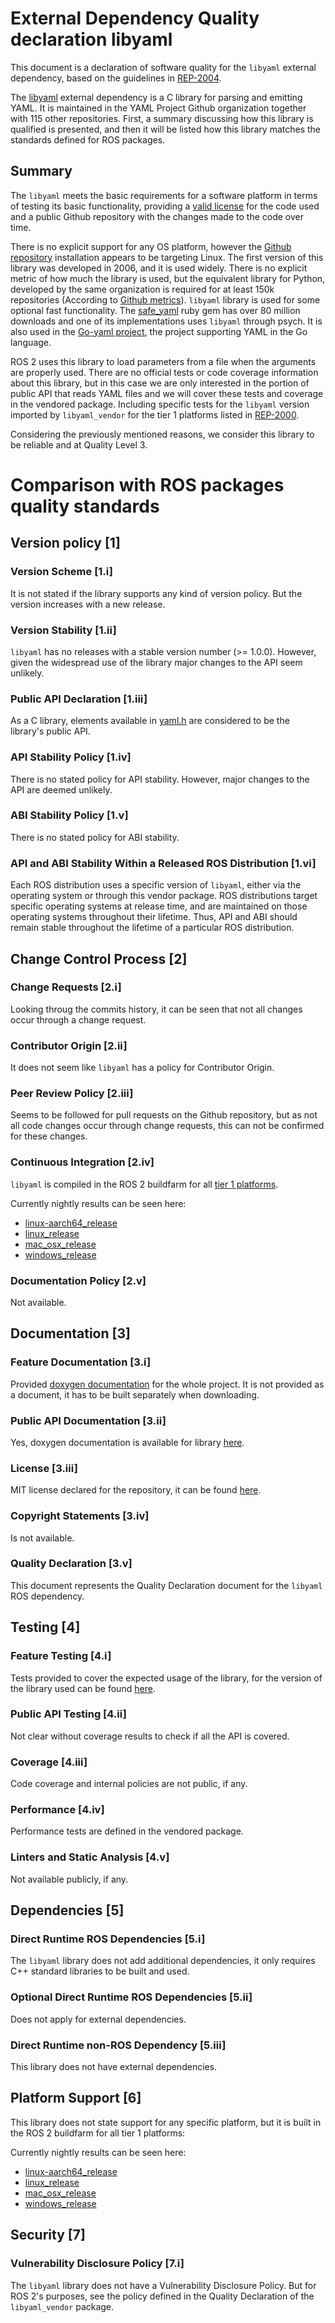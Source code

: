 # External Dependency Quality declaration libyaml

This document is a declaration of software quality for the `libyaml` external dependency, based on the guidelines in [REP-2004](https://github.com/ros-infrastructure/rep/blob/rep-2004/rep-2004.rst).

The [libyaml](https://github.com/yaml/libyaml) external dependency is a C library for parsing and emitting YAML.
It is maintained in the YAML Project Github organization together with 115 other repositories.
First, a summary discussing how this library is qualified is presented, and then it will be listed how this library matches the standards defined for ROS packages.

## Summary

The `libyaml` meets the basic requirements for a software platform in terms of testing its basic functionality, providing a [valid license](https://github.com/yaml/libyaml/blob/master/License) for the code used and a public Github repository with the changes made to the code over time.

There is no explicit support for any OS platform, however the [Github repository](https://github.com/yaml/libyaml) installation appears to be targeting Linux.
The first version of this library was developed in 2006, and it is used widely.
There is no explicit metric of how much the library is used, but the equivalent library for Python, developed by the same organization is required for at least 150k repositories (According to [Github metrics](https://github.com/yaml/pyyaml/network/dependents?package_id=UGFja2FnZS01MjUyMjEzNQ%3D%3D)).
`libyaml` library is used for some optional fast functionality.
The [safe_yaml](https://rubygems.org/gems/safe_yaml) ruby gem has over 80 million downloads and one of its implementations uses `libyaml` through psych.
It is also used in the [Go-yaml project](https://github.com/go-yaml/yaml), the project supporting YAML in the Go language.

ROS 2 uses this library to load parameters from a file when the arguments are properly used. There are no official tests or code coverage information about this library, but in this case we are only interested in the portion of public API that reads YAML files and we will cover these
tests and coverage in the vendored package. Including specific tests for the `libyaml` version imported by `libyaml_vendor` for the tier 1 platforms listed in [REP-2000](https://www.ros.org/reps/rep-2000.html#support-tiers).

Considering the previously mentioned reasons, we consider this library to be reliable and at Quality Level 3.

# Comparison with ROS packages quality standards

## Version policy [1]

### Version Scheme [1.i]

It is not stated if the library supports any kind of version policy.
But the version increases with a new release.

### Version Stability [1.ii]

`libyaml` has no releases with a stable version number (>= 1.0.0).
However, given the widespread use of the library major changes to the API seem unlikely.

### Public API Declaration [1.iii]

As a C library, elements available in [yaml.h](https://github.com/yaml/libyaml/blob/master/include/yaml.h) are considered to be the library's public API.

### API Stability Policy [1.iv]

There is no stated policy for API stability.
However, major changes to the API are deemed unlikely.

### ABI Stability Policy [1.v]

There is no stated policy for ABI stability.

### API and ABI Stability Within a Released ROS Distribution [1.vi]

Each ROS distribution uses a specific version of `libyaml`, either via the operating system or through this vendor package.
ROS distributions target specific operating systems at release time, and are maintained on those operating systems throughout their lifetime.
Thus, API and ABI should remain stable throughout the lifetime of a particular ROS distribution.

## Change Control Process [2]

### Change Requests [2.i]

Looking throug the commits history, it can be seen that not all changes occur through a change request.

### Contributor Origin [2.ii]

It does not seem like `libyaml` has a policy for Contributor Origin.

### Peer Review Policy [2.iii]

Seems to be followed for pull requests on the Github repository, but as not all code changes occur through change requests, this can not be confirmed for these changes.

### Continuous Integration [2.iv]

`libyaml` is compiled in the ROS 2 buildfarm for all [tier 1 platforms](https://www.ros.org/reps/rep-2000.html#support-tiers).

Currently nightly results can be seen here:
* [linux-aarch64_release](https://ci.ros2.org/view/nightly/job/nightly_linux-aarch64_release/lastBuild/testReport/libyaml_vendor/)
* [linux_release](https://ci.ros2.org/view/nightly/job/nightly_linux_release/lastBuild/testReport/libyaml_vendor/)
* [mac_osx_release](https://ci.ros2.org/view/nightly/job/nightly_osx_release/lastBuild/testReport/libyaml_vendor/)
* [windows_release](https://ci.ros2.org/view/nightly/job/nightly_win_rel/lastBuild/testReport/libyaml_vendor/)

### Documentation Policy [2.v]

Not available.

## Documentation [3]

### Feature Documentation [3.i]

Provided [doxygen documentation](https://github.com/yaml/libyaml/tree/master/doc) for the whole project.
It is not provided as a document, it has to be built separately when downloading.

### Public API Documentation [3.ii]

Yes, doxygen documentation is available for library [here](https://libyaml.docsforge.com/master/).

### License [3.iii]

MIT license declared for the repository, it can be found [here](https://github.com/yaml/libyaml/blob/master/LICENSE).

### Copyright Statements [3.iv]

Is not available.

### Quality Declaration [3.v]

This document represents the Quality Declaration document for the `libyaml` ROS dependency.

## Testing [4]

### Feature Testing [4.i]

Tests provided to cover the expected usage of the library, for the version of the library used can be found [here](https://github.com/yaml/libyaml/tree/release-0.1.8/tests).

### Public API Testing [4.ii]

Not clear without coverage results to check if all the API is covered.

### Coverage [4.iii]

Code coverage and internal policies are not public, if any.

### Performance [4.iv]

Performance tests are defined in the vendored package.

### Linters and Static Analysis [4.v]

Not available publicly, if any.

## Dependencies [5]

### Direct Runtime ROS Dependencies [5.i]

The `libyaml` library does not add additional dependencies, it only requires C++ standard libraries to be built and used.

### Optional Direct Runtime ROS Dependencies [5.ii]

Does not apply for external dependencies.

### Direct Runtime non-ROS Dependency [5.iii]

This library does not have external dependencies.

## Platform Support [6]

This library does not state support for any specific platform, but it is built in the ROS 2 buildfarm for all tier 1 platforms:

Currently nightly results can be seen here:
* [linux-aarch64_release](https://ci.ros2.org/view/nightly/job/nightly_linux-aarch64_release/lastBuild/testReport/libyaml_vendor/)
* [linux_release](https://ci.ros2.org/view/nightly/job/nightly_linux_release/lastBuild/testReport/libyaml_vendor/)
* [mac_osx_release](https://ci.ros2.org/view/nightly/job/nightly_osx_release/lastBuild/testReport/libyaml_vendor/)
* [windows_release](https://ci.ros2.org/view/nightly/job/nightly_win_rel/lastBuild/testReport/libyaml_vendor/)

## Security [7]

### Vulnerability Disclosure Policy [7.i]

The `libyaml` library does not have a Vulnerability Disclosure Policy.
But for ROS 2's purposes, see the policy defined in the Quality Declaration of the `libyaml_vendor` package.
